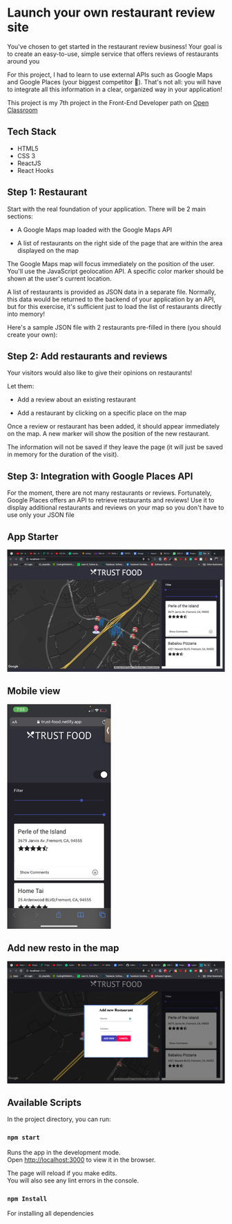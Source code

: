 # Launch your own restaurant review site

You've chosen to get started in the restaurant review business! Your goal is to create an easy-to-use, simple service that offers reviews of restaurants around you

For this project, I had to learn to use external APIs such as Google Maps and Google Places (your biggest competitor 😬). That's not all: you will have to integrate all this information in a clear, organized way in your application!

This project is my 7th project in the Front-End Developer path on [Open Classroom](https://openclassrooms.com/)

## Tech Stack

- HTML5
- CSS 3
- ReactJS
- React Hooks


## Step 1: Restaurant 
Start with the real foundation of your application. There will be 2 main sections:

- A Google Maps map loaded with the Google Maps API

- A list of restaurants on the right side of the page that are within the area displayed on the map

The Google Maps map will focus immediately on the position of the user. You'll use the JavaScript geolocation API. A specific color marker should be shown at the user's current location.

A list of restaurants is provided as JSON data in a separate file. Normally, this data would be returned to the backend of your application by an API, but for this exercise, it's sufficient just to load the list of restaurants directly into memory!

Here's a sample JSON file with 2 restaurants pre-filled in there (you should create your own):

## Step 2: Add restaurants and reviews

Your visitors would also like to give their opinions on restaurants!

Let them:

 - Add a review about an existing restaurant

 - Add a restaurant by clicking on a specific place on the map

Once a review or restaurant has been added, it should appear immediately on the map. A new marker will show the position of the new restaurant.

The information will not be saved if they leave the page (it will just be saved in memory for the duration of the visit).

## Step 3: Integration with Google Places API
For the moment, there are not many restaurants or reviews. Fortunately, Google Places offers an API to retrieve restaurants and reviews! Use it to display additional restaurants and reviews on your map so you don't have to use only your JSON file

## App Starter

<img src="./screen1.png" alt="screen1">

## Mobile view

<img src="./screen2.PNG" alt="screen2" height="520">

## Add new resto in the map
<img src="./screen3.png" alt="screen3">

## Available Scripts

In the project directory, you can run:

### `npm start`

Runs the app in the development mode.\
Open [http://localhost:3000](http://localhost:3000) to view it in the browser.

The page will reload if you make edits.\
You will also see any lint errors in the console.

### `npm Install`
For installing all dependencies